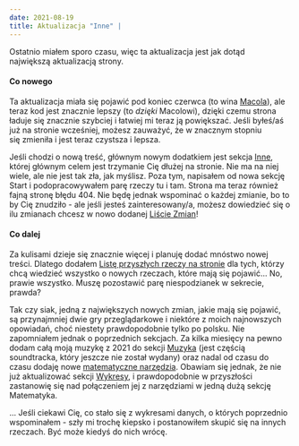 ```yaml
---
date: 2021-08-19
title: Aktualizacja "Inne" |
---
```


Ostatnio miałem sporo czasu, więc ta aktualizacja jest jak dotąd największą aktualizacją strony.

#### Co nowego

Ta aktualizacja miała się pojawić pod koniec czerwca (to wina [Macola](https:/beetmacol.com/)), ale teraz kod jest znacznie lepszy (to *dzięki* Macolowi), dzięki czemu strona ładuje się znacznie szybciej i łatwiej mi teraz ją powiększać. Jeśli byłeś/aś już na stronie wcześniej, możesz zauważyć, że w znacznym stopniu się zmieniła i jest teraz czystsza i lepsza.

Jeśli chodzi o nową treść, głównym nowym dodatkiem jest sekcja [Inne](/pl/other), której głównym celem jest trzymanie Cię dłużej na stronie. Nie ma na niej wiele, ale nie jest tak zła, jak myślisz. Poza tym, napisałem od nowa sekcję Start i podopracowywałem parę rzeczy tu i tam. Strona ma teraz również fajną stronę błędu 404. Nie będę jednak wspominać o każdej zmianie, bo to by Cię znudziło - ale jeśli jesteś zainteresowany/a, możesz dowiedzieć się o ilu zmianach chcesz w nowo dodanej [Liście Zmian](/pl/other/changelog)!

#### Co dalej

Za kulisami dzieje się znacznie więcej i planuję dodać mnóstwo nowej treści. Dlatego dodałem [Listę przyszłych rzeczy na stronie](/pl/other/other/soon) dla tych, którzy chcą wiedzieć wszystko o nowych rzeczach, które mają się pojawić... No, prawie wszystko. Muszę pozostawić parę niespodzianek w sekrecie, prawda?

Tak czy siak, jedną z największych nowych zmian, jakie mają się pojawić, są przynajmniej dwie gry przeglądarkowe i niektóre z moich najnowszych opowiadań, choć niestety prawdopodobnie tylko po polsku. Nie zapomniałem jednak o poprzednich sekcjach. Za kilka miesięcy na pewno dodam całą moją muzykę z 2021 do sekcji [Muzyka](/pl/music) (jest częścią soundtracka, który jeszcze nie został wydany) oraz nadal od czasu do czasu dodaję nowe [matematyczne narzędzia](/pl/math). Obawiam się jednak, że nie już aktualizować sekcji [Wykresy](/pl/graphs), i prawdopodobnie w przyszłości zastanowię się nad połączeniem jej z narzędziami w jedną dużą sekcję Matematyka.

... Jeśli ciekawi Cię, co stało się z wykresami danych, o których poprzednio wspominałem - szły mi trochę kiepsko i postanowiłem skupić się na innych rzeczach. Być może kiedyś do nich wrócę.

<br />

<MdImage img="level-up.png" height="250" class="border"></MdImage>